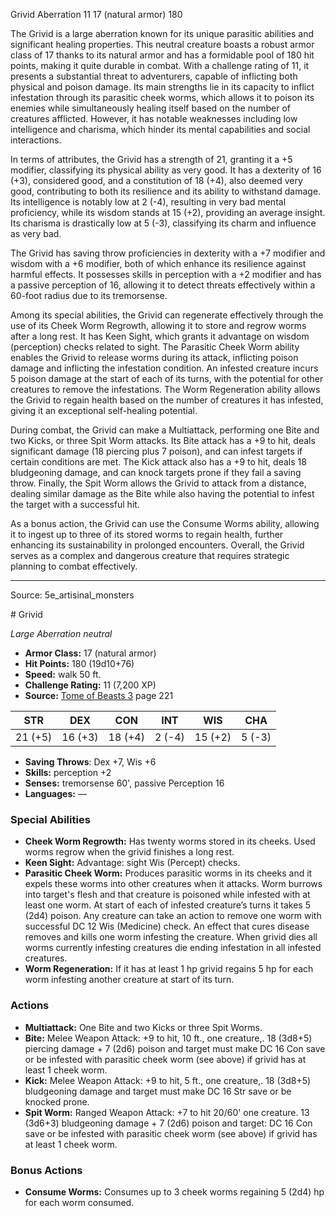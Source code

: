 <MonsterName/>Grivid</MonsterName>
<CreatureType/>Aberration</CreatureType>
<CR/>11</CR>
<AC/>17 (natural armor)</AC>
<HP/>180</HP>
<summary>The Grivid is a large aberration known for its unique parasitic abilities and significant healing properties. This neutral creature boasts a robust armor class of 17 thanks to its natural armor and has a formidable pool of 180 hit points, making it quite durable in combat. With a challenge rating of 11, it presents a substantial threat to adventurers, capable of inflicting both physical and poison damage. Its main strengths lie in its capacity to inflict infestation through its parasitic cheek worms, which allows it to poison its enemies while simultaneously healing itself based on the number of creatures afflicted. However, it has notable weaknesses including low intelligence and charisma, which hinder its mental capabilities and social interactions.</summary>

<detail>

In terms of attributes, the Grivid has a strength of 21, granting it a +5 modifier, classifying its physical ability as very good. It has a dexterity of 16 (+3), considered good, and a constitution of 18 (+4), also deemed very good, contributing to both its resilience and its ability to withstand damage. Its intelligence is notably low at 2 (-4), resulting in very bad mental proficiency, while its wisdom stands at 15 (+2), providing an average insight. Its charisma is drastically low at 5 (-3), classifying its charm and influence as very bad.

The Grivid has saving throw proficiencies in dexterity with a +7 modifier and wisdom with a +6 modifier, both of which enhance its resilience against harmful effects. It possesses skills in perception with a +2 modifier and has a passive perception of 16, allowing it to detect threats effectively within a 60-foot radius due to its tremorsense.

Among its special abilities, the Grivid can regenerate effectively through the use of its Cheek Worm Regrowth, allowing it to store and regrow worms after a long rest. It has Keen Sight, which grants it advantage on wisdom (perception) checks related to sight. The Parasitic Cheek Worm ability enables the Grivid to release worms during its attack, inflicting poison damage and inflicting the infestation condition. An infested creature incurs 5 poison damage at the start of each of its turns, with the potential for other creatures to remove the infestations. The Worm Regeneration ability allows the Grivid to regain health based on the number of creatures it has infested, giving it an exceptional self-healing potential.

During combat, the Grivid can make a Multiattack, performing one Bite and two Kicks, or three Spit Worm attacks. Its Bite attack has a +9 to hit, deals significant damage (18 piercing plus 7 poison), and can infest targets if certain conditions are met. The Kick attack also has a +9 to hit, deals 18 bludgeoning damage, and can knock targets prone if they fail a saving throw. Finally, the Spit Worm allows the Grivid to attack from a distance, dealing similar damage as the Bite while also having the potential to infest the target with a successful hit.

As a bonus action, the Grivid can use the Consume Worms ability, allowing it to ingest up to three of its stored worms to regain health, further enhancing its sustainability in prolonged encounters. Overall, the Grivid serves as a complex and dangerous creature that requires strategic planning to combat effectively.</detail>



---

Source: 5e_artisinal_monsters

<statblock>
# Grivid

*Large* *Aberration* *neutral*

- **Armor Class:** 17 (natural armor)
- **Hit Points:** 180 (19d10+76)
- **Speed:** walk 50 ft.
- **Challenge Rating:** 11 (7,200 XP)
- **Source:** [Tome of Beasts 3](https://koboldpress.com/kpstore/product/tome-of-beasts-3-for-5th-edition/) page 221

| STR | DEX | CON | INT | WIS | CHA |
| --- | --- | --- | --- | --- | --- |
| 21 (+5) | 16 (+3) | 18 (+4) | 2 (-4) | 15 (+2) | 5 (-3) |

- **Saving Throws**: Dex +7, Wis +6
- **Skills:** perception +2
- **Senses:** tremorsense 60', passive Perception 16
- **Languages:** —

### Special Abilities

- **Cheek Worm Regrowth:** Has twenty worms stored in its cheeks. Used worms regrow when the grivid finishes a long rest.
- **Keen Sight:** Advantage: sight Wis (Percept) checks.
- **Parasitic Cheek Worm:** Produces parasitic worms in its cheeks and it expels these worms into other creatures when it attacks. Worm burrows into target's flesh and that creature is poisoned while infested with at least one worm. At start of each of infested creature’s turns it takes 5 (2d4) poison. Any creature can take an action to remove one worm with successful DC 12 Wis (Medicine) check. An effect that cures disease removes and kills one worm infesting the creature. When grivid dies all worms currently infesting creatures die ending infestation in all infested creatures.
- **Worm Regeneration:** If it has at least 1 hp grivid regains 5 hp for each worm infesting another creature at start of its turn.

### Actions

- **Multiattack:** One Bite and two Kicks or three Spit Worms.
- **Bite:** Melee Weapon Attack: +9 to hit, 10 ft., one creature,. 18 (3d8+5) piercing damage + 7 (2d6) poison and target must make DC 16 Con save or be infested with parasitic cheek worm (see above) if grivid has at least 1 cheek worm.
- **Kick:** Melee Weapon Attack: +9 to hit, 5 ft., one creature,. 18 (3d8+5) bludgeoning damage and target must make DC 16 Str save or be knocked prone.
- **Spit Worm:** Ranged Weapon Attack: +7 to hit 20/60' one creature. 13 (3d6+3) bludgeoning damage + 7 (2d6) poison and target: DC 16 Con save or be infested with parasitic cheek worm (see above) if grivid has at least 1 cheek worm.

### Bonus Actions

- **Consume Worms:** Consumes up to 3 cheek worms regaining 5 (2d4) hp for each worm consumed.


</statblock>


